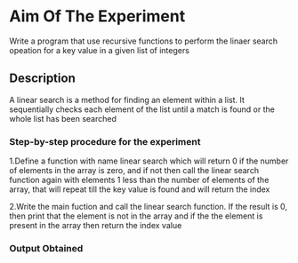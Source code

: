 # Aim Of The Experiment
Write a program that use recursive functions to perform the linaer search opeation for a key value in a given list of integers
## Description
A linear search is a method for finding an element within a list. It sequentially checks each element of the list until a match is found or the whole list has been searched
### Step-by-step procedure for the experiment
1.Define a function with name linear search which will return 0 if the number of elements in the array is zero, and if not then call the linear search function again with elements 1 less than the number of elements of the array, that will repeat till the key value is found and will return the index

2.Write the main fuction and call the linear search function. If the result is 0, then print that the element is not in the array and if the the element is present in the array then return the index value

### Output Obtained


